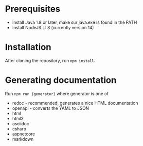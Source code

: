 Prerequisites
===============
* Install Java 1.8 or later, make sur java.exe is found in the PATH
* Install NodeJS LTS (currently version 14)

Installation
==============
After cloning the repository, run `npm install`.

Generating documentation
==========================
Run `npm run {generator}` where generator is one of

* redoc - recommended, generates a nice HTML documentation
* openapi - converts the YAML to JSON
* html
* html2
* asciidoc
* csharp
* aspnetcore
* markdown

